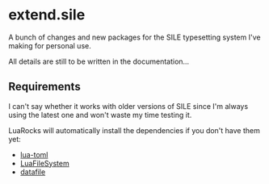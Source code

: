 # extend.sile

A bunch of changes and new packages for the SILE typesetting system I've making for personal use.

All details are still to be written in the documentation...

## Requirements

I can't say whether it works with older versions of SILE since I'm always using the latest one and won't waste my time testing it.  

LuaRocks will automatically install the dependencies if you don't have them yet:

- [lua-toml](https://github.com/jonstoler/lua-toml)
- [LuaFileSystem](https://github.com/lunarmodules/luafilesystem)
- [datafile](https://github.com/hishamhm/datafile) 

<!-- Fonts: -->
<!-- - Symbola  is a good option for characters like ▩▤▧⌘... -->
